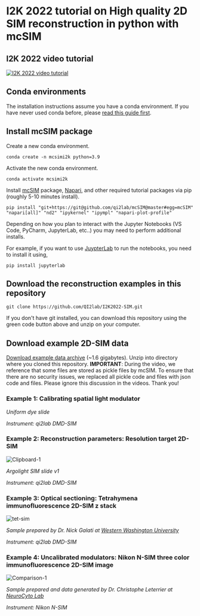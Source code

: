 # I2K 2022 tutorial on High quality 2D SIM reconstruction in python with mcSIM

## I2K 2022 video tutorial
[![I2K 2022 video tutorial](https://user-images.githubusercontent.com/26783318/166836402-b81c7d1e-b7c5-4586-9e4d-e61b2e68c728.png)](http://www.youtube.com/watch?v=mDar-MjMtW0 "I2K 2022 video tutorial")

## Conda environments
The installation instructions assume you have a conda environment. If you have never used conda before, please [read this guide first](https://biapol.github.io/blog/johannes_mueller/anaconda_getting_started/).

## Install mcSIM package
Create a new conda environment.
```
conda create -n mcsimi2k python=3.9
```
Activate the new conda environment.
```
conda activate mcsimi2k
```

Install [mcSIM](https://github.com/QI2lab/mcSIM) package, [Napari](https://napari.org/), and other required tutorial packages via pip (roughly 5-10 minutes install).
```
pip install "git+https://git@github.com/qi2lab/mcSIM@master#egg=mcSIM" "napari[all]" "nd2" "ipykernel" "ipympl" "napari-plot-profile"
````

Depending on how you plan to interact with the Jupyter Notebooks (VS Code, PyCharm, JupyterLab, etc..) you may need to perform additional installs.

For example, if you want to use [JuypterLab](https://jupyterlab.readthedocs.io/en/stable/) to run the notebooks, you need to install it using,

```
pip install jupyterlab
```

## Download the reconstruction examples in this repository
```
git clone https://github.com/QI2lab/I2K2022-SIM.git
```

If you don't have git installed, you can download this repository using the green code button above and unzip on your computer.

## Download example 2D-SIM data

[Download example data archive](https://drive.google.com/file/d/1MaWGsRvqyV1nLH7wb8afDcK5edQcEhHk/view?usp=sharing) (~1.6 gigabytes). Unzip into directory where you cloned this repository.
**IMPORTANT**: During the video, we reference that some files are stored as pickle files by mcSIM. To ensure that there are no security issues, we replaced all pickle code and files with json code and files. Please ignore this discussion in the videos. Thank you!

### Example 1: Calibrating spatial light modulator
*Uniform dye slide*

*Instrument: qi2lab DMD-SIM*

### Example 2: Reconstruction parameters: Resolution target 2D-SIM

![Clipboard-1](https://user-images.githubusercontent.com/26783318/166563449-ee752ecd-fd03-47a3-be4c-ea37910aef68.png)

*Argolight SIM slide v1*

*Instrument: qi2lab DMD-SIM*

### Example 3: Optical sectioning: Tetrahymena immunofluorescence 2D-SIM z stack

![tet-sim](https://user-images.githubusercontent.com/26783318/166161389-6a4bd0ec-57c9-4717-b451-e60293319119.gif)

*Sample prepared by Dr. Nick Galati at [Western Washington University](https://wp.wwu.edu/galatilab/)*

*Instrument: qi2lab DMD-SIM*

### Example 4: Uncalibrated modulators: Nikon N-SIM three color immunofluorescence 2D-SIM image

![Comparison-1](https://user-images.githubusercontent.com/26783318/166563379-19bc1766-814b-4e55-9add-f7dbd5ceab61.png)

*Sample prepared and data generated by Dr. Christophe Leterrier at [NeuroCyto Lab](https://www.neurocytolab.org/)*

*Instrument: Nikon N-SIM*
